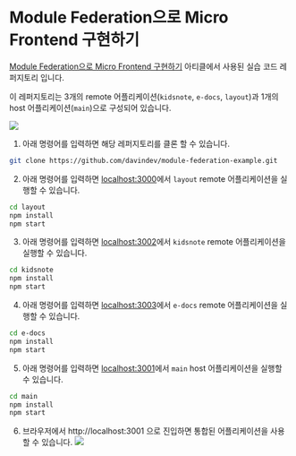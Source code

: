 # Module Federation으로 Micro Frontend 구현하기

[Module Federation으로 Micro Frontend 구현하기](https://velog.io/@davin/Module-Federation%EC%9C%BC%EB%A1%9C-%EB%A7%88%EC%9D%B4%ED%81%AC%EB%A1%9C-%ED%94%84%EB%A1%A0%ED%8A%B8%EC%97%94%EB%93%9C-%EA%B5%AC%ED%98%84%ED%95%98%EA%B8%B0) 아티클에서 사용된 실습 코드 레퍼지토리 입니다.

이 레퍼지토리는 3개의 remote 어플리케이션(`kidsnote`, `e-docs`, `layout`)과 1개의 host 어플리케이션(`main`)으로 구성되어 있습니다.

![](https://velog.velcdn.com/images/davin/post/d491cd60-ea6f-4e34-b27a-af27e71cecc0/image.png)

1. 아래 명령어를 입력하면 해당 레퍼지토리를 클론 할 수 있습니다.
```zsh
git clone https://github.com/davindev/module-federation-example.git
```

2. 아래 명령어를 입력하면 [localhost:3000](http://localhost:3000)에서 `layout` remote 어플리케이션을 실행할 수 있습니다.
```zsh
cd layout
npm install
npm start
```

3. 아래 명령어를 입력하면 [localhost:3002](http://localhost:3002)에서 `kidsnote` remote 어플리케이션을 실행할 수 있습니다.
```zsh
cd kidsnote
npm install
npm start
```

4. 아래 명령어를 입력하면 [localhost:3003](http://localhost:3003)에서 `e-docs` remote 어플리케이션을 실행할 수 있습니다.
```zsh
cd e-docs
npm install
npm start
```

5. 아래 명령어를 입력하면 [localhost:3001](http://localhost:3001)에서 `main` host 어플리케이션을 실행할 수 있습니다.
```zsh
cd main
npm install
npm start
```

6. 브라우저에서 http://localhost:3001 으로 진입하면 통합된 어플리케이션을 사용할 수 있습니다.
![](https://velog.velcdn.com/images/davin/post/b137a038-c6d4-4eea-b67c-e9b50ea958a8/image.gif)
